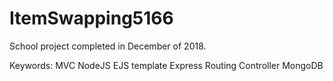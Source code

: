 # ItemSwapping5166

School project completed in December of 2018.

Keywords:
MVC
NodeJS
EJS template
Express
Routing
Controller
MongoDB
